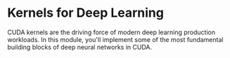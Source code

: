 # Kernels for Deep Learning

CUDA kernels are the driving force of modern deep learning production workloads. In this module, you'll implement some of the most fundamental building blocks of deep neural networks in CUDA.